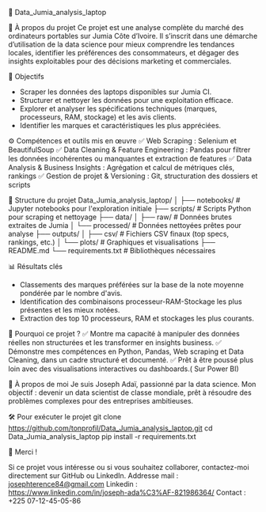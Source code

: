 🚀 Data_Jumia_analysis_laptop

📌 À propos du projet
Ce projet est une analyse complète du marché des ordinateurs portables sur Jumia Côte d’Ivoire.
Il s’inscrit dans une démarche d’utilisation de la data science pour mieux comprendre les tendances locales, 
identifier les préférences des consommateurs, et dégager des insights exploitables pour des décisions marketing et commerciales.

🎯 Objectifs
- Scraper les données des laptops disponibles sur Jumia CI.
- Structurer et nettoyer les données pour une exploitation efficace.
- Explorer et analyser les spécifications techniques (marques, processeurs, RAM, stockage) et les avis clients.
- Identifier les marques et caractéristiques les plus appréciées.

⚙️ Compétences et outils mis en œuvre
✅ Web Scraping : Selenium et BeautifulSoup
✅ Data Cleaning & Feature Engineering : Pandas pour filtrer les données incohérentes ou manquantes et extraction de features
✅ Data Analysis & Business Insights : Agrégation et calcul de métriques clés, rankings
✅ Gestion de projet & Versioning : Git, structuration des dossiers et scripts

📂 Structure du projet
Data_Jumia_analysis_laptop/
│
├── notebooks/           # Jupyter notebooks pour l'exploration initiale
├── scripts/             # Scripts Python pour scraping et nettoyage
├── data/
│   ├── raw/             # Données brutes extraites de Jumia
│   └── processed/       # Données nettoyées prêtes pour analyse
├── outputs/
│   ├── csv/             # Fichiers CSV finaux (top specs, rankings, etc.)
│   └── plots/           # Graphiques et visualisations
├── README.md
└── requirements.txt     # Bibliothèques nécessaires

📊 Résultats clés
- Classements des marques préférées sur la base de la note moyenne pondérée par le nombre d'avis.
- Identification des combinaisons processeur-RAM-Stockage les plus présentes et les mieux notées.
- Extraction des top 10 processeurs, RAM et stockages les plus courants.

🚀 Pourquoi ce projet ?
✅ Montre ma capacité à manipuler des données réelles non structurées et les transformer en insights business.
✅ Démonstre mes compétences en Python, Pandas, Web scraping et Data Cleaning, dans un cadre structuré et documenté.
✅ Prêt à être poussé plus loin avec des visualisations interactives ou dashboards.( Sur Power BI)

💼 À propos de moi
Je suis Joseph Adaï, passionné par la data science. Mon objectif : devenir un data scientist de classe mondiale, prêt à résoudre des problèmes complexes pour des entreprises ambitieuses.

🛠️ Pour exécuter le projet
git clone https://github.com/tonprofil/Data_Jumia_analysis_laptop.git
cd Data_Jumia_analysis_laptop
pip install -r requirements.txt

🙌 Merci !


Si ce projet vous intéresse ou si vous souhaitez collaborer, contactez-moi directement sur GitHub ou LinkedIn.
Addresse mail : josephterence84@gmail.com
Linkedin : https://www.linkedin.com/in/joseph-ada%C3%AF-821986364/
Contact : +225 07-12-45-05-86
